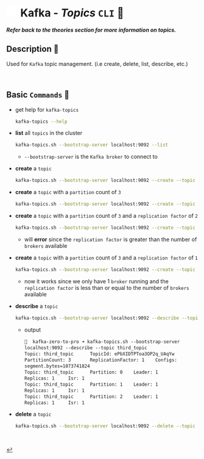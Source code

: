 # <img src="../../assets/img/kafka.png" width="30px"> **Kafka** - ***Topics*** `CLI` 🚿

***Refer back to the theories section for more information on topics.***

## **Description** 👀

Used for `Kafka` topic management. (i.e create, delete, list, describe, etc.)

<br />

## **Basic** `Commands` 📝

* get help for `kafka-topics`

    ```bash
    kafka-topics --help
    ```

* **list** all `topics` in the cluster

    ```bash
    kafka-topics.sh --bootstrap-server localhost:9092 --list
    ```

  * `--bootstrap-server` is the `Kafka broker` to connect to

* **create** a `topic`

    ```bash
    kafka-topics.sh --bootstrap-server localhost:9092 --create --topic first_topic
    ```

* **create** a `topic` with a `partition` count of `3`

    ```bash
    kafka-topics.sh --bootstrap-server localhost:9092 --create --topic second_topic --partitions 3
    ```

* **create** a `topic` with a `partition` count of `3` and a `replication factor` of `2`

    ```bash
    kafka-topics.sh --bootstrap-server localhost:9092 --create --topic third_topic --partitions 3 --replication-factor 2
    ```

  * will **error** since the `replication factor` is greater than the number of `brokers` available

* **create** a `topic` with a `partition` count of `3` and a `replication factor` of `1`

    ```bash
    kafka-topics.sh --bootstrap-server localhost:9092 --create --topic third_topic --partitions 3 --replication-factor 1
    ```

  * now it works since we only have 1 `broker` running and the `replication factor` is less than or equal to the number of `brokers` available

* **describe** a `topic`

    ```bash
    kafka-topics.sh --bootstrap-server localhost:9092 --describe --topic third_topic
    ```

  * output

    ```shell
    🚀  kafka-zero-to-pro ➜ kafka-topics.sh --bootstrap-server localhost:9092 --describe --topic third_topic
    Topic: third_topic      TopicId: ePbXIDTPToa3OP2q_UAqYw PartitionCount: 3       ReplicationFactor: 1    Configs: segment.bytes=1073741824
    Topic: third_topic      Partition: 0    Leader: 1       Replicas: 1     Isr: 1
    Topic: third_topic      Partition: 1    Leader: 1       Replicas: 1     Isr: 1
    Topic: third_topic      Partition: 2    Leader: 1       Replicas: 1     Isr: 1
    ```

* **delete** a `topic`

    ```bash
    kafka-topics.sh --bootstrap-server localhost:9092 --delete --topic first_topic
    ```

<br />

[↩️](../README.md)
